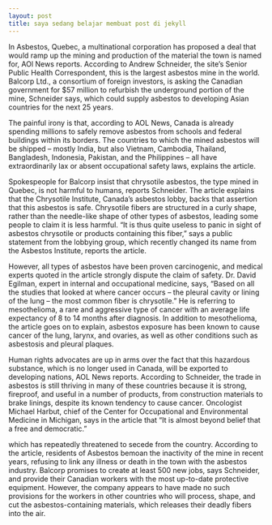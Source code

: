 ```yaml
---
layout: post
title: saya sedang belajar membuat post di jekyll
---
```

In Asbestos, Quebec, a multinational corporation has proposed a deal that would ramp up the mining and production of the material the town is named for, AOl News reports.  According to Andrew Schneider, the site’s Senior Public Health Correspondent, this is the largest asbestos mine in the world.  Balcorp Ltd., a consortium of foreign investors, is asking the Canadian government for $57 million to refurbish the underground portion of the mine, Schneider says, which could supply asbestos to developing Asian countries for the next 25 years.

The painful irony is that, according to AOL News, Canada is already spending millions to safely remove asbestos from schools and federal buildings within its borders.  The countries to which the mined asbestos will be shipped – mostly India, but also Vietnam, Cambodia, Thailand, Bangladesh, Indonesia, Pakistan, and the Philippines – all have extraordinarily lax or absent occupational safety laws, explains the article.

Spokespeople for Balcorp insist that chrysotile asbestos, the type mined in Quebec, is not harmful to humans, reports Schneider. The article explains that the Chrysotile Institute, Canada’s asbestos lobby, backs that assertion that this asbestos is safe.  Chrysotile fibers are structured in a curly shape, rather than the needle-like shape of other types of asbestos, leading some people to claim it is less harmful.  “It is thus quite useless to panic in sight of asbestos chrysotile or products containing this fiber,” says a public statement from the lobbying group, which recently changed its name from the Asbestos Institute, reports the article.

However, all types of asbestos have been proven carcinogenic, and medical experts quoted in the article strongly dispute the claim of safety.  Dr. David Egilman, expert in internal and occupational medicine, says, “Based on all the studies that looked at where cancer occurs – the pleural cavity or lining of the lung – the most common fiber is chrysotile.”  He is referring to mesothelioma, a rare and aggressive type of cancer with an average life expectancy of 8 to 14 months after diagnosis.  In addition to mesothelioma, the article goes on to explain, asbestos exposure has been known to cause cancer of the lung, larynx, and ovaries, as well as other conditions such as asbestosis and pleural plaques.

Human rights advocates are up in arms over the fact that this hazardous substance, which is no longer used in Canada, will be exported to developing nations, AOL News reports.  According to Schneider, the trade in asbestos is still thriving in many of these countries because it is strong, fireproof, and useful in a number of products, from construction materials to brake linings, despite its known tendency to cause cancer.  Oncologist Michael Harbut, chief of the Center for Occupational and Environmental Medicine in Michigan, says in the article that “It is almost beyond belief that a free and democratic.”

which has repeatedly threatened to secede from the country.  According to the article, residents of Asbestos bemoan the inactivity of the mine in recent years, refusing to link any illness or death in the town with the asbestos industry.  Balcorp promises to create at least 500 new jobs, says Schneider, and provide their Canadian workers with the most up-to-date protective equipment.  However, the company appears to have made no such provisions for the workers in other countries who will process, shape, and cut the asbestos-containing materials, which releases their deadly fibers into the air.
